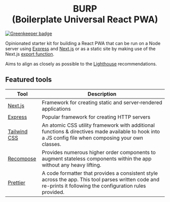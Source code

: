 <h1 align="center">
  BURP<br />
  (Boilerplate Universal React PWA)
</h1>

[![Greenkeeper badge](https://badges.greenkeeper.io/emortlock/burp.svg)](https://greenkeeper.io/)

Opinionated starter kit for building a React PWA that can be run on a Node server using [Express](https://github.com/expressjs/express) and [Next.js](https://github.com/zeit/next.js/) or as a static site by making use of the Next.js [export function](https://github.com/zeit/next.js/#static-html-export).

Aims to align as closely as possible to the [Lighthouse](https://developers.google.com/web/tools/lighthouse/) recommendations.

## Featured tools

| Tool                                                       | Description                                                                                                                                                  |
| ---------------------------------------------------------- | ------------------------------------------------------------------------------------------------------------------------------------------------------------ |
| [Next.js](https://github.com/zeit/next.js/)                | Framework for creating static and server‑rendered applications                                                                                               |
| [Express](https://github.com/expressjs/express)            | Popular framework for creating HTTP servers                                                                                                                  |
| [Tailwind CSS](https://github.com/tailwindcss/tailwindcss) | An atomic CSS utility framework with additional functions & directives made available to hook into a JS config file when composing your own classes.         |
| [Recompose](https://github.com/acdlite/recompose)          | Provides numerous higher order components to augment stateless components within the app without any heavy lifting.                                          |
| [Prettier](https://github.com/prettier/prettier)           | A code formatter that provides a consistent style across the app. This tool parses written code and re-prints it following the configuration rules provided. |
